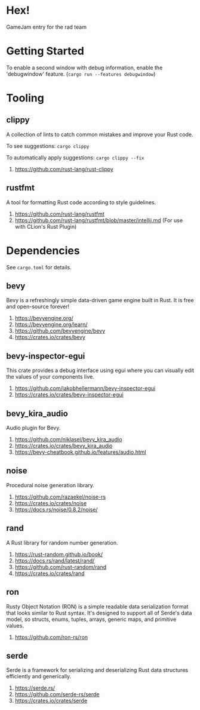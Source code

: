 # Hex!

GameJam entry for the rad team

# Getting Started

To enable a second window with debug information, enable the 'debugwindow' feature. (`cargo run --features debugwindow`)

# Tooling

## clippy

A collection of lints to catch common mistakes and improve your Rust code.

To see suggestions: `cargo clippy`

To automatically apply suggestions: `cargo clippy --fix`

1. https://github.com/rust-lang/rust-clippy

## rustfmt

A tool for formatting Rust code according to style guidelines.

1. https://github.com/rust-lang/rustfmt
2. https://github.com/rust-lang/rustfmt/blob/master/intellij.md (For use with CLion's Rust Plugin)

# Dependencies

See `cargo.toml` for details.

## bevy

Bevy is a refreshingly simple data-driven game engine built in Rust. It is free and open-source forever!

1. https://bevyengine.org/
2. https://bevyengine.org/learn/
3. https://github.com/bevyengine/bevy
4. https://crates.io/crates/bevy

## bevy-inspector-egui

This crate provides a debug interface using egui where you can visually edit the values of your components live.

1. https://github.com/jakobhellermann/bevy-inspector-egui
2. https://crates.io/crates/bevy-inspector-egui

## bevy_kira_audio

Audio plugin for Bevy.

1. https://github.com/niklasei/bevy_kira_audio
2. https://crates.io/crates/bevy_kira_audio
3. https://bevy-cheatbook.github.io/features/audio.html

## noise

Procedural noise generation library.

1. https://github.com/razaekel/noise-rs
2. https://crates.io/crates/noise
3. https://docs.rs/noise/0.8.2/noise/

## rand

A Rust library for random number generation.

1. https://rust-random.github.io/book/
2. https://docs.rs/rand/latest/rand/
3. https://github.com/rust-random/rand
4. https://crates.io/crates/rand

## ron

Rusty Object Notation (RON) is a simple readable data serialization format that looks similar to Rust syntax.
It's designed to support all of Serde's data model, so structs, enums, tuples, arrays, generic maps, and primitive
values.

1. https://github.com/ron-rs/ron

## serde

Serde is a framework for serializing and deserializing Rust data structures efficiently and generically.

1. https://serde.rs/
2. https://github.com/serde-rs/serde
3. https://crates.io/crates/serde
